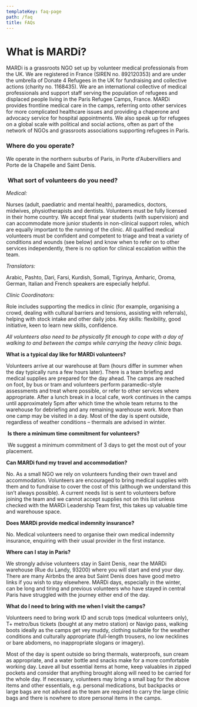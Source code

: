 ```yaml
---
templateKey: faq-page
path: /faq
title: FAQs
---
```

# **What is MARDi?**

MARDi is a grassroots NGO set up by volunteer medical professionals from the UK. We are registered in France (SIREN no. 892120353) and are under the umbrella of Donate 4 Refugees in the UK for fundraising and collective actions (charity no. 1168435). We are an international collective of medical professionals and support staff serving the population of refugees and displaced people living in the Paris Refugee Camps, France. MARDi provides frontline medical care in the camps, referring onto other services for more complicated healthcare issues and providing a chaperone and advocacy service for hospital appointments. We also speak up for refugees on a global scale with political and social actions, often as part of the network of NGOs and grassroots associations supporting refugees in Paris.

### **Where do you operate?**

We operate in the northern suburbs of Paris, in Porte d'Aubervilliers and Porte de la Chapelle and Saint Denis.

###  **What sort of volunteers do you need?**

*Medical:*

Nurses (adult, paediatric and mental health), paramedics, doctors, midwives, physiotherapists and dentists. Volunteers must be fully licensed in their home country. We accept final year students (with supervision) and can accommodate more junior students in non-clinical support roles, which are equally important to the running of the clinic. All qualified medical volunteers must be confident and competent to triage and treat a variety of conditions and wounds (see below) and know when to refer on to other services independently, there is no option for clinical escalation within the team.

*Translators:*

Arabic, Pashto, Dari, Farsi, Kurdish, Somali, Tigrinya, Amharic, Oroma, German, Italian and French speakers are especially helpful.

*Clinic Coordinators:*

Role includes supporting the medics in clinic (for example, organising a crowd, dealing with cultural barriers and tensions, assisting with referrals), helping with stock intake and other daily jobs. Key skills: flexibility, good initiative, keen to learn new skills, confidence.

*All volunteers also need to be physically fit enough to cope with a day of walking to and between the camps while carrying the heavy clinic bags.*

**What is a typical day like for MARDi volunteers?**

Volunteers arrive at our warehouse at 9am (hours differ in summer when the day typically runs a few hours later). There is a team briefing and medical supplies are prepared for the day ahead. The camps are reached on foot, by bus or tram and volunteers perform paramedic-style assessments and treat where possible, or refer to other services where appropriate. After a lunch break in a local cafe, work continues in the camps until approximately 5pm after which time the whole team returns to the warehouse for debriefing and any remaining warehouse work. More than one camp may be visited in a day. Most of the day is spent outside, regardless of weather conditions – thermals are advised in winter.

 **Is there a minimum time commitment for volunteers?**

 We suggest a minimum commitment of 3 days to get the most out of your placement.

**Can MARDi fund my travel and accommodation?**

No. As a small NGO we rely on volunteers funding their own travel and accommodation. Volunteers are encouraged to bring medical supplies with them and to fundraise to cover the cost of this (although we understand this isn’t always possible). A current needs list is sent to volunteers before joining the team and we cannot accept supplies not on this list unless checked with the MARDi Leadership Team first, this takes up valuable time and warehouse space.

**Does MARDi provide medical indemnity insurance?**

No. Medical volunteers need to organise their own medical indemnity insurance, enquiring with their usual provider in the first instance.

**Where can I stay in Paris?**

We strongly advise volunteers stay in Saint Denis, near the MARDi warehouse (Rue du Landy, 93200) where you will start and end your day. There are man[](https://www.airbnb.com/saint-denis-france/stays)y Airbnbs the area but Saint Denis does have good metro links if you wish to stay elsewhere. MARDi days, especially in the winter, can be long and tiring and previous volunteers who have stayed in central Paris have struggled with the journey either end of the day.

**What do I need to bring with me when I visit the camps?**

Volunteers need to bring work ID and scrub tops (medical volunteers only), T+ metro/bus tickets (bought at any metro station) or Navigo pass, walking boots ideally as the camps get vey muddy, clothing suitable for the weather conditions and culturally appropriate (full-length trousers, no low necklines or bare abdomens, no inappropriate slogans or imagery).

Most of the day is spent outside so bring thermals, waterproofs, sun cream as appropriate, and a water bottle and snacks make for a more comfortable working day. Leave all but essential items at home, keep valuables in zipped pockets and consider that anything brought along will need to be carried for the whole day. If necessary, volunteers may bring a small bag for the above items and other essentials, e.g. personal medications, but backpacks or large bags are not advised as the team are required to carry the large clinic bags and there is nowhere to store personal items in the camps.